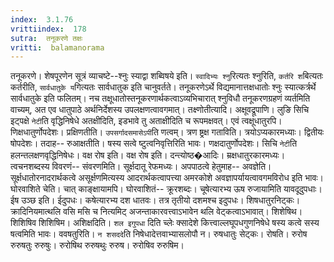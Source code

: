 ```yaml
---
index:  3.1.76
vrittiindex:  178
sutra:  तनूकरणे तक्षः
vritti:  balamanorama 
---
```


तनूकरणे। शेषपूरणेन सूत्रं व्याचष्टे--श्नुः स्याद्वा शब्विषये इति। `स्वादिभ्यः श्नु`रित्यतः श्नुरिति, `कर्तरि श`बित्यतः कर्तरीति, `सार्वधातुके य`गित्यतः सार्वधातुक इति चानुवर्तते। तनूकरणेऽर्थे विद्यमानात्तक्षधातोः श्नुः स्यात्कर्त्रर्थे सार्वधातुके इति फलितम्। नच तक्षूधातोस्तनूकरणार्थकत्वाऽव्यभिचारात् श्नुविधौ तनूकरणग्रहणं व्यर्तमिति वाच्यम्, अत एव धातुपाठे अर्थनिर्देशस्य उपलक्षणत्वावगमात्। तक्ष्णोतीत्यादि। अक्षूवद्रूपाणि। लुङि सिचि इट्पक्षे `नेटी`ति वृद्धिनिषेधे अतक्षीदिति, इडभावे तु अताक्षीदिति च रूपमक्षवत्। एवं त्वक्षूधातुरपि। णिक्षधातुर्णोपदेशः। प्रक्षिणतीति। `उपसर्गादसमासेऽपी`ति णत्वम्। त्रण ष्ट्रक्ष गताविति। त्रयोऽप्यकारमध्याः। द्वितीयः षोपदेशः। तदाह-- रुआक्षतीति। षस्य सत्वे ष्टुत्वनिवृत्तिरिति भावः। णक्षदातुर्णोपदेशः। सिचि `नेटी`ति हलन्तलक्षणवृद्धिनिषेधः। वक्ष रोष इति। वक्ष रोष इति। दन्त्योष्ठ�आदिः। म्रक्षधातुरकारमध्यः। त्वचनशब्दस्य विवरणं-- संवरणमिति। सूर्क्षदातू रेफमध्यः। अपपाठत्वे हेतुमाह-- अवज्ञेति। सूर्क्षधातोरनादरार्थकत्वे असूर्क्षणमित्यस्य आदरार्थकत्वापत्त्या अमरकोशे अवज्ञापर्यायत्वावगमविरोध इति भावः। घोरवाशिते चेति। चात् काङ्क्षायामपि। घोरवाशितं-- क्रूरशब्दः। चूषेत्यारभ्य ऊष रुजायामिति यावदूदुपधाः। ईष उञ्छ इति। ईदुपधः। कषेत्यारभ्य दश धातवः। तत्र तृतीयो दशमश्च इदुपधः। शिषधातुरनिट्कः। क्रादिनियमात्थलि वसि मसि च नित्यमिट् अजन्ताकारवत्त्वाऽभावेन थलि वेट्कत्वाऽभावात्। शिशेषिथ। शिशिषिव शिशिषिम। अशिक्षदिति। `शल इगुपधा` दिति च्लेः क्सादेशे कित्त्वाल्लघूपधगुणनिषेधे षस्य कत्वे सस्य षत्वमिति भावः। ववषतुरिति। `न शसददे`ति निषेधादेत्तवाभ्यासलोपौ न। रुषधातुः सेट्कः। रोषति। रुरोष रुरुषतुः रुरुषुः। रुरोषिथ रुरुषथुः रुरुष। रुरोषिव रुरुषिम।

